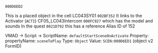 ` 000D6ED2 `

This is a placed object in the cell LC043SY01 ` 002BF352 `
It links to the Activator (`ACTI`) CF05_LC043Intercom ` 000FC927 ` which has the model and sounds
In the quest ` 0021D792 ` this has a reference Alias ID of 152

VMAD -> Script -> 
	ScriptName: `defaultStartSceneOnActivate`
	Property: 
		propertyName: `sceneToPlay`
		Type: `Object`
		Value: ` SCEN:000D6ED1 ` (object v2 FormID)
	
